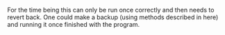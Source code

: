 For the time being this can only be run once correctly and then needs to revert back. One could make a backup (using methods described in here) and running it once finished with the program.
